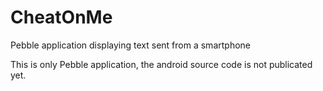CheatOnMe
=========

Pebble application displaying text sent from a smartphone

This is only Pebble application, the android source code is not publicated yet.
